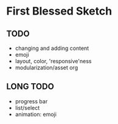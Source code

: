 # First Blessed Sketch

## TODO
- changing and adding content
- emoji	
- layout, color, 'responsive'ness
- modularization/asset org

## LONG TODO
- progress bar
- list/select
- animation: emoji
